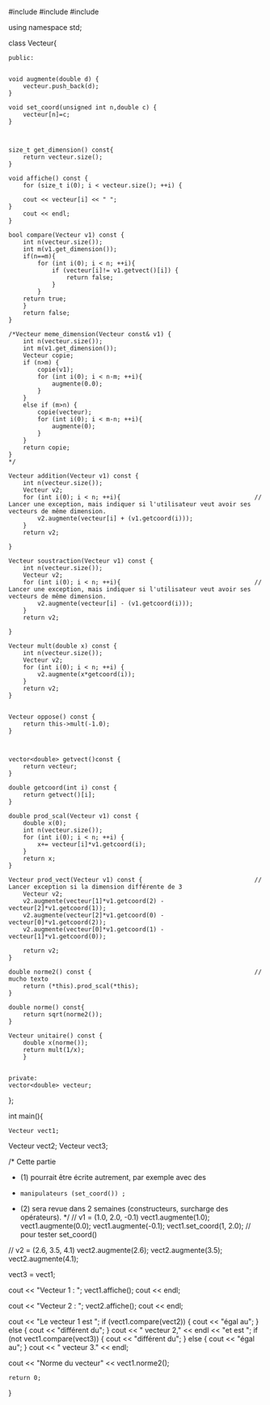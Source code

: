 #include <iostream>
#include <vector>
#include <cmath>

using namespace std;

class Vecteur{
	
	public:
	

	void augmente(double d) {
		vecteur.push_back(d);
	}
	
	void set_coord(unsigned int n,double c) {
		vecteur[n]=c;
	}
	
	
	
	size_t get_dimension() const{
		return vecteur.size();
	}
	
	void affiche() const {
		for (size_t i(0); i < vecteur.size(); ++i) {
		
		cout << vecteur[i] << " ";
	}
		cout << endl;
	}
	
	bool compare(Vecteur v1) const {
		int n(vecteur.size());
		int m(v1.get_dimension());
		if(n==m){
			for (int i(0); i < n; ++i){
				if (vecteur[i]!= v1.getvect()[i]) {
					return false;
				}
			}
		return true;
		}
		return false;
	}
	
	/*Vecteur meme_dimension(Vecteur const& v1) {
		int n(vecteur.size());
		int m(v1.get_dimension());
		Vecteur copie;
		if (n>m) {
			copie(v1);
			for (int i(0); i < n-m; ++i){
				augmente(0.0);
			}
		}
		else if (m>n) {
			copie(vecteur);
			for (int i(0); i < m-n; ++i){
				augmente(0);
			}
		}
		return copie;
	}
	*/
			
	Vecteur addition(Vecteur v1) const {
		int n(vecteur.size());
		Vecteur v2;
		for (int i(0); i < n; ++i){										// Lancer une exception, mais indiquer si l'utilisateur veut avoir ses vecteurs de même dimension.
			v2.augmente(vecteur[i] + (v1.getcoord(i)));
		}
		return v2;
			
	}
	
	Vecteur soustraction(Vecteur v1) const {
		int n(vecteur.size());
		Vecteur v2;
		for (int i(0); i < n; ++i){										// Lancer une exception, mais indiquer si l'utilisateur veut avoir ses vecteurs de même dimension.
			v2.augmente(vecteur[i] - (v1.getcoord(i)));
		}
		return v2;
		
	}
	
	Vecteur mult(double x) const {
		int n(vecteur.size());
		Vecteur v2;
		for (int i(0); i < n; ++i) {
			v2.augmente(x*getcoord(i));
		}
		return v2;
	}
	
		
	Vecteur oppose() const {
		return this->mult(-1.0);	
	}
	
	
	
	vector<double> getvect()const {
		return vecteur;
	}
	
	double getcoord(int i) const {
		return getvect()[i];
	}
	
	double prod_scal(Vecteur v1) const {
		double x(0);
		int n(vecteur.size());
		for (int i(0); i < n; ++i) {
			x+= vecteur[i]*v1.getcoord(i);
		}
		return x;
	}
	
	Vecteur prod_vect(Vecteur v1) const {	                            // Lancer exception si la dimension différente de 3
		Vecteur v2;
		v2.augmente(vecteur[1]*v1.getcoord(2) - vecteur[2]*v1.getcoord(1));
		v2.augmente(vecteur[2]*v1.getcoord(0) - vecteur[0]*v1.getcoord(2));
		v2.augmente(vecteur[0]*v1.getcoord(1) - vecteur[1]*v1.getcoord(0));
		
		return v2;		
	}
			
	double norme2() const {												// mucho texto
		return (*this).prod_scal(*this);
	}												
									
	double norme() const{
		return sqrt(norme2());
	}
	
	Vecteur unitaire() const {
		double x(norme());
		return mult(1/x);
		}
		
	
	private:
	vector<double> vecteur;
	
	
	
	
};

int main(){
	
	Vecteur vect1;
Vecteur vect2;
Vecteur vect3;

/* Cette partie
 * (1) pourrait être écrite autrement, par exemple avec des
 *     manipulateurs (set_coord()) ;
 * (2) sera revue dans 2 semaines (constructeurs, surcharge des opérateurs).
 */
// v1 = (1.0, 2.0, -0.1)
vect1.augmente(1.0); vect1.augmente(0.0); vect1.augmente(-0.1);
vect1.set_coord(1, 2.0); // pour tester set_coord()

// v2 = (2.6, 3.5,  4.1)
vect2.augmente(2.6); vect2.augmente(3.5); vect2.augmente(4.1);

vect3 = vect1;

cout << "Vecteur 1 : ";
vect1.affiche();
cout << endl;

cout << "Vecteur 2 : ";
vect2.affiche();
cout << endl;

cout << "Le vecteur 1 est ";
if (vect1.compare(vect2)) {
    cout << "égal au";
} else {
    cout << "différent du";
}
cout << " vecteur 2," << endl << "et est ";
if (not vect1.compare(vect3)) {
    cout << "différent du";
} else {
    cout << "égal au";
}
cout << " vecteur 3." << endl;

cout << "Norme du vecteur" << vect1.norme2();
	
	return 0;
}
